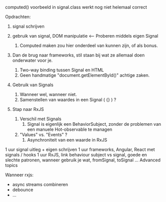 computed() voorbeeld in signal.class werkt nog niet helemaal correct

Opdrachten:

1. signal schrijven
2. gebruik van signal, DOM manipulatie <-- Proberen middels eigen Signal
   1. Computed maken zou hier onderdeel van kunnen zijn, of als bonus.
   
3. Dan de brug naar frameworks, stil staan bij wat ze allemaal doen onderwater voor je.
   1. Two-way binding tussen Signal en HTML
   2. Geen handmatige "document.getElementById()" achtige zaken.
4. Gebruik van Signals
   1. Wanneer wel, wanneer niet.
   2. Samenstellen van waardes in een Signal ( {} ) ?

5. Stap naar RxJS 
   1. Verschil met Signals
      1. Signal is eigenlijk een BehaviorSubject, zonder de problemen van een manuele Hot-observable te managen
   2. "Values" vs. "Events" ?
      1. Asynchroniteit van een waarde in RxJS

1 uur signal uitleg + eigen schrijven
1 uur frameworks, Angular, React met signals / hooks
1 uur RxJS, link behaviour subject vs signal, goede en slechte patronen, wanneer gebruik je wat, fromSignal, toSignal ...
Advanced topics

Wanneer rxjs:

- async streams combineren
- debounce
- ...
